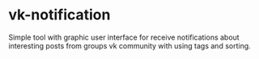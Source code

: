 # vk-notification

Simple tool with graphic user interface for receive notifications about interesting posts from groups vk community with using tags and sorting.
